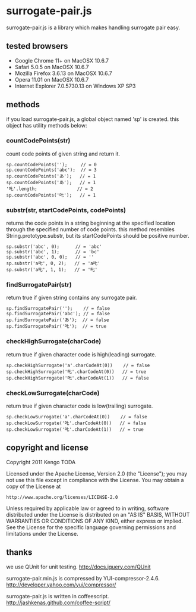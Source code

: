 surrogate-pair.js
=================
surrogate-pair.js is a library which makes handling surrogate pair easy.

tested browsers
---------------
- Google Chrome 11+ on MacOSX 10.6.7
- Safari 5.0.5 on MacOSX 10.6.7
- Mozilla Firefox 3.6.13 on MacOSX 10.6.7
- Opera 11.01 on MacOSX 10.6.7
- Internet Explorer 7.0.5730.13 on Windows XP SP3

methods
-------
if you load surrogate-pair.js, a global object named 'sp' is created.
this object has utility methods below:

### countCodePoints(str)
count code points of given string and return it.

    sp.countCodePoints('');     // = 0
    sp.countCodePoints('abc');  // = 3
    sp.countCodePoints('あ');   // = 1
    sp.countCodePoints('あ');   // = 1
    '𠮟'.length;               // = 2
    sp.countCodePoints('𠮟');   // = 1


### substr(str, startCodePoints, codePoints)
returns the code points in a string beginning at the specified location through the specified number of code points.
this method resembles String.prototype.substr, but its startCodePoints should be positive number.

    sp.substr('abc', 0);      // = 'abc'
    sp.substr('abc', 1);      // = 'bc'
    sp.substr('abc', 0, 0);   // = ''
    sp.substr('a𠮟', 0, 2);   // = 'a𠮟'
    sp.substr('a𠮟', 1, 1);   // = '𠮟'


### findSurrogatePair(str)
return true if given string contains any surrogate pair.

    sp.findSurrogatePair('');    // = false
    sp.findSurrogatePair('abc'); // = false
    sp.findSurrogatePair('あ');  // = false
    sp.findSurrogatePair('𠮟');  // = true

### checkHighSurrogate(charCode)
return true if given character code is high(leading) surrogate.

    sp.checkHighSurrogate('a'.charCodeAt(0))    // = false
    sp.checkHighSurrogate('𠮟'.charCodeAt(0))   // = true
    sp.checkHighSurrogate('𠮟'.charCodeAt(1))   // = false

### checkLowSurrogate(charCode)
return true if given character code is low(trailing) surrogate.

    sp.checkLowSurrogate('a'.charCodeAt(0))    // = false
    sp.checkLowSurrogate('𠮟'.charCodeAt(0))   // = false
    sp.checkLowSurrogate('𠮟'.charCodeAt(1))   // = true


copyright and license
---------------------
Copyright 2011 Kengo TODA

Licensed under the Apache License, Version 2.0 (the "License");
you may not use this file except in compliance with the License.
You may obtain a copy of the License at

    http://www.apache.org/licenses/LICENSE-2.0

Unless required by applicable law or agreed to in writing, software
distributed under the License is distributed on an "AS IS" BASIS,
WITHOUT WARRANTIES OR CONDITIONS OF ANY KIND, either express or implied.
See the License for the specific language governing permissions and
limitations under the License.


thanks
------
we use QUnit for unit testing.
http://docs.jquery.com/QUnit

surrogate-pair.min.js is compressed by YUI-compressor-2.4.6.
http://developer.yahoo.com/yui/compressor/

surrogate-pair.js is written in coffeescript.
http://jashkenas.github.com/coffee-script/

